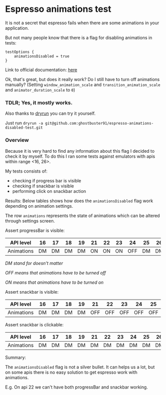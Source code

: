 # Espresso animations test

It is not a secret that espresso fails when there are some animations in your application.

But not many people know that there is a flag for disabling animations in tests:
```
testOptions {
    animationsDisabled = true
}
```
Link to official documentation: [here](https://google.github.io/android-gradle-dsl/current/com.android.build.gradle.internal.dsl.TestOptions.html#com.android.build.gradle.internal.dsl.TestOptions:animationsDisabled)

Ok, that's great, but does it really work? Do I still have to turn off animations manually? 
(Setting `window_animation_scale` and `transition_animation_scale` and `animator_duration_scale` to `0`)

### TDLR; Yes, it mostly works.

Also thanks to [dryrun](https://github.com/cesarferreira/dryrun) you can try it yourself.

Just run `dryrun -a git@github.com:ghostbuster91/espresso-animations-disabled-test.git`
### Overview
Because it is very hard to find any information about this flag I decided to check it by myself.
To do this I ran some tests against emulators with apis within range <16, 26>.

My tests consists of:
- checking if progress bar is visible
- checking if snackbar is visible
- performing click on snackbar action

Results:
Below tables shows how does the `animationsDisabled` flag work depending on animation settings.

The row `animations` represents the state of animations which can be altered through settings screen.

Assert progressBar is visible:

| API level  | 16 | 17 | 18 | 19 | 21 | 22 | 23 | 24  | 25 | 26 |
|------------|----|----|----|----|----|----|----|-----|----|----|
| Animations | DM | DM | DM | DM | ON | ON | ON | OFF | DM | DM |

*DM stand for doesn't matter*

*OFF means that animations have to be turned off*

*ON means that animations have to be turned on*

Assert snackbar is visible:

| API level  | 16 | 17 | 18 | 19 | 21  | 22  | 23  | 24  | 25  | 26  |
|------------|----|----|----|----|-----|-----|-----|-----|-----|-----|
| Animations | DM | DM | DM | DM | OFF | OFF | OFF | OFF | OFF | OFF |

Assert snackbar is clickable:

| API level  | 16 | 17 | 18 | 19 | 21  | 22  | 23  | 24  | 25  | 26  |
|------------|----|----|----|----|-----|-----|-----|-----|-----|-----|
| Animations | DM | DM | DM | DM | DM  | DM  | DM  | DM  | DM  | DM  |

Summary:

The `animationsDisabled` flag is not a silver bullet. It can helps us a lot, 
but on some apis there is no easy solution to get espresso work with animations. 

E.g. On api 22 we can't have both progressBar and snackbar working.
